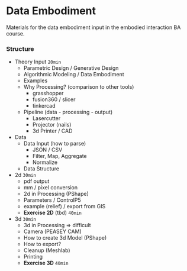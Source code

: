 # Data Embodiment
Materials for the data embodiment input in the embodied interaction BA course.

### Structure

- Theory Input `20min`
	- Parametric Design / Generative Design
	- Algorithmic Modeling / Data Embodiment
	- Examples
	- Why Processing? (comparison to other tools)
		- grasshopper
		- fusion360 / slicer
		- tinkercad
	- Pipeline (data - processing - output)
		- Lasercutter
		- Projector (nails)
		- 3d Printer / CAD
- Data
	- Data Input (how to parse)
		- JSON / CSV
		- Filter, Map, Aggregate
		- Normalize
	- Data Structure
- 2d `30min`
	- pdf output
	- mm / pixel conversion
	- 2d in Processing (PShape)
	- Parameters / ControlP5
	- example (relief) / export from GIS
	- **Exercise 2D** (tbd) `40min`
- 3d `30min`
	- 3d in Processing => difficult
	- Camera (PEASEY CAM)
	- How to create 3d Model (PShape)
	- How to export?
	- Cleanup (Meshlab)
	- Printing
	- **Exercise 3D** `40min`
